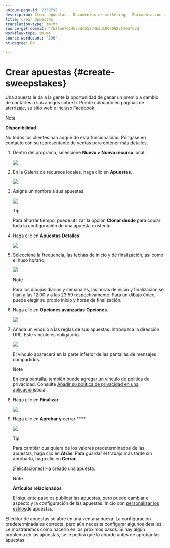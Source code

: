 ```yaml
---
unique-page-id: 2359795
description: Crear apuestas - Documentos de marketing - Documentación del producto
title: Crear apuestas
translation-type: tm+mt
source-git-commit: 47b2fee7d146c3dc558d4bbb10070683f4cdfd3d
workflow-type: tm+mt
source-wordcount: '296'
ht-degree: 0%

---
```



# Crear apuestas {#create-sweepstakes}

Una apuesta le da a la gente la oportunidad de ganar un premio a cambio de contarles a sus amigos sobre ti. Puede colocarlo en páginas de aterrizaje, su sitio web e incluso Facebook.

>[!NOTE]
>
>**Disponibilidad**
>
>No todos los clientes han adquirido esta funcionalidad. Póngase en contacto con su representante de ventas para obtener más detalles.

1. Dentro del programa, seleccione **Nuevo > Nuevo recurso** local.

   ![](assets/image2014-9-25-17-3a29-3a20.png)

1. En la Galería de recursos locales, haga clic en **Apuestas**.

   ![](assets/image2014-9-25-17-3a29-3a31.png)

1. Asigne un nombre a sus apuestas.

   ![](assets/image2014-9-25-17-3a29-3a50.png)

   >[!TIP]
   >
   >Para ahorrar tiempo, puede utilizar la opción **Clonar desde** para copiar toda la configuración de una apuesta existente.

1. Haga clic en **Apuestas** **Detalles**.

   ![](assets/image2014-9-25-17-3a32-3a37.png)

1. Seleccione la frecuencia, las fechas de inicio y de finalización, así como el huso horario.

   ![](assets/image2014-9-25-17-3a32-3a43.png)

   >[!NOTE]
   >
   >Para los dibujos diarios y semanales, las horas de inicio y finalización se fijan a las 12:00 y a las 23:59 respectivamente. Para un dibujo único, puede elegir su propio inicio y horas de finalización.

1. Haga clic en **Opciones avanzadas** **Opciones**.

   ![](assets/image2014-9-25-17-3a33-3a19.png)

1. Añada un vínculo a las reglas de sus apuestas. Introduzca la dirección URL. Este vínculo es obligatorio.

   ![](assets/image2014-9-25-17-3a33-3a30.png)

   El vínculo aparecerá en la parte inferior de las pantallas de mensajes compartidos.

   >[!NOTE]
   >
   >En esta pantalla, también puede agregar un vínculo de política de privacidad. Consulte [Añadir su política de privacidad en una aplicación](../../../../product-docs/demand-generation/social/social-functions/add-your-privacy-policy-to-a-social-app.md)social.

1. Haga clic en **Finalizar**.

   ![](assets/image2014-9-25-17-3a34-3a2.png)

1. Haga clic en **Aprobar** **y** cerrar ****.

   ![](assets/image2014-9-25-17-3a34-3a15.png)

   >[!TIP]
   >
   >Para cambiar cualquiera de los valores predeterminados de las apuestas, haga clic en **Atrás**. Para guardar el trabajo más tarde sin aprobarlo, haga clic en **Cerrar**.

   ¡Felicitaciones! Ha creado una apuesta.

   >[!NOTE]
   >
   >**Artículos relacionados**
   >
   >El siguiente paso es [publicar las apuestas](publish-a-sweepstakes.md), pero puede cambiar el aspecto y la configuración de las apuestas. Inicio con [personalizar los estilos](customize-sweepstakes-styles.md)de apuestas.

El editor de apuestas se abre en una ventana nueva. La configuración predeterminada es correcta, pero aún necesita configurar algunos detalles. Le mostraremos cómo hacerlo en los próximos pasos.                    Si hay algún problema en las apuestas, se le pedirá que lo aborde antes de aprobar las apuestas.